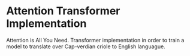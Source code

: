 # Attention Transformer Implementation

Attention is All You Need. Transformer implementation in order to train a model to translate over Cap-verdian criole to English languague. 
